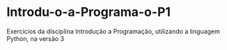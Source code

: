 # Introdu-o-a-Programa-o-P1
Exercícios da disciplina Introdução a Programação, utilizando a linguagem Python, na versão 3
